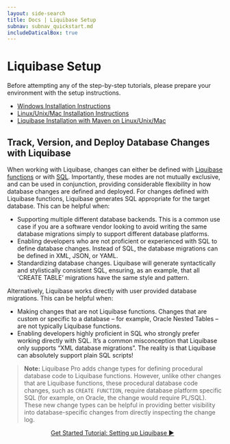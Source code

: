 ```yaml
---
layout: side-search
title: Docs | Liquibase Setup 
subnav: subnav_quickstart.md
includeDaticalBox: true
---
```


# Liquibase Setup
Before attempting any of the step-by-step tutorials, please prepare your environment with the setup instructions.
- [Windows Installation Instructions](/documentation/installation-windows.html)
- [Linux/Unix/Mac Installation Instructions](/documentation/installation-linux-unix-mac.html)
- [Liquibase Installation with Maven on Linux/Unix/Mac](/documentation/installation-linux-unix-mac-with-maven.html)

## Track, Version, and Deploy Database Changes with Liquibase

When working with Liquibase, changes can either be defined with [Liquibase functions](/get_started/quickstart_lb.html) or 
with [SQL](/get_started/quickstart_sql.html). Importantly, these modes are not mutually exclusive, and can be used in conjunction, 
providing considerable flexibility in how database changes are defined and deployed. For changes defined with Liquibase functions, Liquibase 
generates SQL appropriate for the target database. This can be helpful when:
- Supporting multiple different database backends. This is a common use case if you are a software vendor looking to avoid writing the same database migrations simply to support different database platforms.
- Enabling developers who are not proficient or experienced with SQL to define database changes. Instead of SQL, the database migrations can be defined in XML, JSON, or YAML.
- Standardizing database changes. Liquibase will generate syntactically and stylistically consistent SQL, ensuring, as an example, that all ‘CREATE TABLE’ migrations have the same style and pattern.

Alternatively, Liquibase works directly with user provided database migrations. This can be helpful when:
- Making changes that are not Liquibase functions. Changes that are custom or specific to a database – for example, Oracle Nested Tables – are not typically Liquibase functions.
- Enabling developers highly proficient in SQL who strongly prefer working directly with SQL. It’s a common misconception that Liquibase only supports “XML database migrations”. The 
  reality is that Liquibase can absolutely support plain SQL scripts!

> **Note:** Liquibase Pro adds change types for defining procedural database code to Liquibase functions. However, unlike other changes that are Liquibase functions, 
these procedural database code changes, such as `CREATE FUNCTION`, require database platform specific SQL (for example, on Oracle, the change would require PL/SQL). 
These new change types can be helpful in providing better visibility into database-specific changes from directly inspecting the change log.

<div class="cta-container" style="margin-left: auto; margin-right: auto; width: 300px; height: 50px">
<div class="cta cta--block"><a href="/get_started/lb-setup-tutorial.html">Get Started Tutorial: Setting up Liquibase ►</a></div></div>
